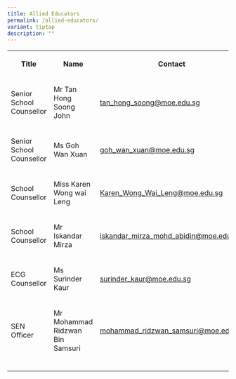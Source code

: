 ```yaml
---
title: Allied Educators
permalink: /allied-educators/
variant: tiptap
description: ""
---
```

<p></p>
<table style="minWidth: 75px">
<colgroup>
<col>
<col>
<col>
</colgroup>
<tbody>
<tr>
<th rowspan="1" colspan="1">
<p>Title</p>
</th>
<th rowspan="1" colspan="1">
<p>Name</p>
</th>
<th rowspan="1" colspan="1">
<p>Contact</p>
</th>
</tr>
<tr>
<td rowspan="1" colspan="1">
<p>Senior School Counsellor</p>
</td>
<td rowspan="1" colspan="1">
<p>Mr Tan Hong Soong John</p>
</td>
<td rowspan="1" colspan="1">
<p><a href="mailto:tan_hong_soong@moe.edu.sg" rel="noopener noreferrer nofollow" target="_blank">tan_hong_soong@moe.edu.sg</a>
</p>
</td>
</tr>
<tr>
<td rowspan="1" colspan="1">
<p>Senior School Counsellor</p>
</td>
<td rowspan="1" colspan="1">
<p>Ms Goh Wan Xuan</p>
</td>
<td rowspan="1" colspan="1">
<p><a href="mailto:goh_wan_xuan@moe.edu.sg" rel="noopener noreferrer nofollow" target="_blank">goh_wan_xuan@moe.edu.sg</a>
</p>
</td>
</tr>
<tr>
<td rowspan="1" colspan="1">
<p>School Counsellor</p>
</td>
<td rowspan="1" colspan="1">
<p>Miss Karen Wong wai Leng</p>
</td>
<td rowspan="1" colspan="1">
<p><a href="mailto:Karen_Wong_Wai_Leng@schools.gov.sg" rel="noopener noreferrer nofollow" target="_blank">Karen_Wong_Wai_Leng@moe.edu.sg</a>
</p>
</td>
</tr>
<tr>
<td rowspan="1" colspan="1">
<p>School Counsellor</p>
</td>
<td rowspan="1" colspan="1">
<p>Mr Iskandar Mirza</p>
</td>
<td rowspan="1" colspan="1">
<p><a href="mailto:iskandar_mirza_mohd_abidin@moe.edu.sg" rel="noopener noreferrer nofollow" target="_blank">iskandar_mirza_mohd_abidin@moe.edu.sg</a>
</p>
</td>
</tr>
<tr>
<td rowspan="1" colspan="1">
<p>ECG Counsellor</p>
</td>
<td rowspan="1" colspan="1">
<p>Ms Surinder Kaur</p>
</td>
<td rowspan="1" colspan="1">
<p><a href="mailto:surinder_kaur@moe.edu.sg" rel="noopener noreferrer nofollow" target="_blank">surinder_kaur@moe.edu.sg</a>
</p>
</td>
</tr>
<tr>
<td rowspan="1" colspan="1">
<p>SEN Officer</p>
</td>
<td rowspan="1" colspan="1">
<p>Mr Mohammad Ridzwan Bin Samsuri</p>
</td>
<td rowspan="1" colspan="1">
<p><a href="mailto:mohammad_ridzwan_samsuri@moe.edu.sg" rel="noopener noreferrer nofollow" target="_blank">mohammad_ridzwan_samsuri@moe.edu.sg</a>
</p>
</td>
</tr>
<tr>
<td rowspan="1" colspan="1">
<p></p>
</td>
<td rowspan="1" colspan="1">
<p></p>
</td>
<td rowspan="1" colspan="1">
<p></p>
</td>
</tr>
</tbody>
</table>
<p></p>